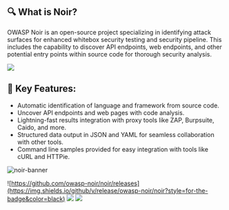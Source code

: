 ## 🔍 What is Noir?
OWASP Noir is an open-source project specializing in identifying attack surfaces for enhanced whitebox security testing and security pipeline. This includes the capability to discover API endpoints, web endpoints, and other potential entry points within source code for thorough security analysis.

![](https://github.com/noir-cr/.github/assets/13212227/5c6d29ce-ef37-4129-b3a3-2c90c8a75e37)

## 🚀 Key Features:

- Automatic identification of language and framework from source code.
- Uncover API endpoints and web pages with code analysis.
- Lightning-fast results integration with proxy tools like ZAP, Burpsuite, Caido, and more.
- Structured data output in JSON and YAML for seamless collaboration with other tools.
- Command line samples provided for easy integration with tools like cURL and HTTPie.

![noir-banner](https://github.com/owasp-noir/.github/assets/13212227/5d8d2b4a-088f-4b22-9bf9-294f19fc1256)

![https://github.com/owasp-noir/noir/releases](https://img.shields.io/github/v/release/owasp-noir/noir?style=for-the-badge&color=black)
![](https://img.shields.io/github/stars/owasp-noir?style=for-the-badge)
![](https://img.shields.io/badge/Crystal-000000?style=for-the-badge&logo=crystal&logoColor=white)
